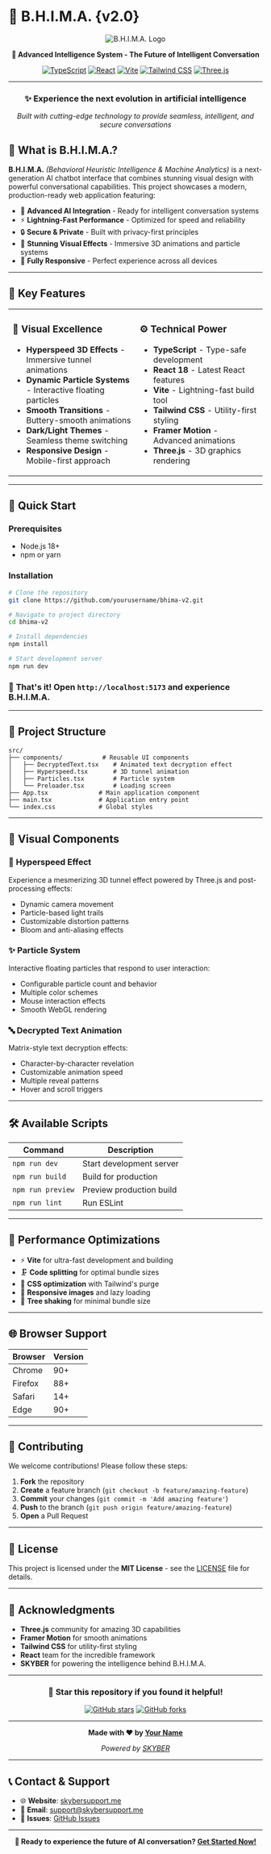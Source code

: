 # 🤖 B.H.I.M.A. {v2.0}

<div align="center">

![B.H.I.M.A. Logo](https://img.shields.io/badge/B.H.I.M.A.-v2.0-blue?style=for-the-badge&logo=robot&logoColor=white)

**🚀 Advanced Intelligence System - The Future of Intelligent Conversation**

[![TypeScript](https://img.shields.io/badge/TypeScript-007ACC?style=for-the-badge&logo=typescript&logoColor=white)](https://www.typescriptlang.org/)
[![React](https://img.shields.io/badge/React-20232A?style=for-the-badge&logo=react&logoColor=61DAFB)](https://reactjs.org/)
[![Vite](https://img.shields.io/badge/Vite-646CFF?style=for-the-badge&logo=vite&logoColor=white)](https://vitejs.dev/)
[![Tailwind CSS](https://img.shields.io/badge/Tailwind_CSS-38B2AC?style=for-the-badge&logo=tailwind-css&logoColor=white)](https://tailwindcss.com/)
[![Three.js](https://img.shields.io/badge/Three.js-000000?style=for-the-badge&logo=three.js&logoColor=white)](https://threejs.org/)

---

### ✨ **Experience the next evolution in artificial intelligence**

*Built with cutting-edge technology to provide seamless, intelligent, and secure conversations*

</div>

## 🎯 **What is B.H.I.M.A.?**

**B.H.I.M.A.** *(Behavioral Heuristic Intelligence & Machine Analytics)* is a next-generation AI chatbot interface that combines stunning visual design with powerful conversational capabilities. This project showcases a modern, production-ready web application featuring:

- 🧠 **Advanced AI Integration** - Ready for intelligent conversation systems
- ⚡ **Lightning-Fast Performance** - Optimized for speed and reliability  
- 🔒 **Secure & Private** - Built with privacy-first principles
- 🎨 **Stunning Visual Effects** - Immersive 3D animations and particle systems
- 📱 **Fully Responsive** - Perfect experience across all devices

---

## 🌟 **Key Features**

<table>
<tr>
<td width="50%">

### 🎨 **Visual Excellence**
- **Hyperspeed 3D Effects** - Immersive tunnel animations
- **Dynamic Particle Systems** - Interactive floating particles
- **Smooth Transitions** - Buttery-smooth animations
- **Dark/Light Themes** - Seamless theme switching
- **Responsive Design** - Mobile-first approach

</td>
<td width="50%">

### ⚙️ **Technical Power**
- **TypeScript** - Type-safe development
- **React 18** - Latest React features
- **Vite** - Lightning-fast build tool
- **Tailwind CSS** - Utility-first styling
- **Framer Motion** - Advanced animations
- **Three.js** - 3D graphics rendering

</td>
</tr>
</table>

---

## 🚀 **Quick Start**

### Prerequisites
- Node.js 18+ 
- npm or yarn

### Installation

```bash
# Clone the repository
git clone https://github.com/yourusername/bhima-v2.git

# Navigate to project directory
cd bhima-v2

# Install dependencies
npm install

# Start development server
npm run dev
```

### 🎉 **That's it!** Open `http://localhost:5173` and experience B.H.I.M.A.

---

## 📁 **Project Structure**

```
src/
├── components/           # Reusable UI components
│   ├── DecryptedText.tsx    # Animated text decryption effect
│   ├── Hyperspeed.tsx       # 3D tunnel animation
│   ├── Particles.tsx        # Particle system
│   └── Preloader.tsx        # Loading screen
├── App.tsx              # Main application component
├── main.tsx             # Application entry point
└── index.css            # Global styles
```

---

## 🎨 **Visual Components**

### 🌌 **Hyperspeed Effect**
Experience a mesmerizing 3D tunnel effect powered by Three.js and post-processing effects:
- Dynamic camera movement
- Particle-based light trails
- Customizable distortion patterns
- Bloom and anti-aliasing effects

### ✨ **Particle System**
Interactive floating particles that respond to user interaction:
- Configurable particle count and behavior
- Multiple color schemes
- Mouse interaction effects
- Smooth WebGL rendering

### 🔤 **Decrypted Text Animation**
Matrix-style text decryption effects:
- Character-by-character revelation
- Customizable animation speed
- Multiple reveal patterns
- Hover and scroll triggers

---

## 🛠️ **Available Scripts**

| Command | Description |
|---------|-------------|
| `npm run dev` | Start development server |
| `npm run build` | Build for production |
| `npm run preview` | Preview production build |
| `npm run lint` | Run ESLint |

---

## 🎯 **Performance Optimizations**

- ⚡ **Vite** for ultra-fast development and building
- 🗜️ **Code splitting** for optimal bundle sizes
- 🎨 **CSS optimization** with Tailwind's purge
- 📱 **Responsive images** and lazy loading
- 🔧 **Tree shaking** for minimal bundle size

---

## 🌐 **Browser Support**

| Browser | Version |
|---------|---------|
| Chrome | 90+ |
| Firefox | 88+ |
| Safari | 14+ |
| Edge | 90+ |

---

## 🤝 **Contributing**

We welcome contributions! Please follow these steps:

1. **Fork** the repository
2. **Create** a feature branch (`git checkout -b feature/amazing-feature`)
3. **Commit** your changes (`git commit -m 'Add amazing feature'`)
4. **Push** to the branch (`git push origin feature/amazing-feature`)
5. **Open** a Pull Request

---

## 📄 **License**

This project is licensed under the **MIT License** - see the [LICENSE](LICENSE) file for details.

---

## 🙏 **Acknowledgments**

- **Three.js** community for amazing 3D capabilities
- **Framer Motion** for smooth animations
- **Tailwind CSS** for utility-first styling
- **React** team for the incredible framework
- **SKYBER** for powering the intelligence behind B.H.I.M.A.

---

<div align="center">

### 🌟 **Star this repository if you found it helpful!**

[![GitHub stars](https://img.shields.io/github/stars/yourusername/bhima-v2?style=social)](https://github.com/yourusername/bhima-v2/stargazers)
[![GitHub forks](https://img.shields.io/github/forks/yourusername/bhima-v2?style=social)](https://github.com/yourusername/bhima-v2/network)

---

**Made with ❤️ by [Your Name](https://github.com/yourusername)**

*Powered by [SKYBER](https://skybersupport.me/)*

</div>

---

## 📞 **Contact & Support**

- 🌐 **Website**: [skybersupport.me](https://skybersupport.me/)
- 📧 **Email**: support@skybersupport.me
- 💬 **Issues**: [GitHub Issues](https://github.com/yourusername/bhima-v2/issues)

---

<div align="center">

**🚀 Ready to experience the future of AI conversation? [Get Started Now!](#-quick-start)**

</div>